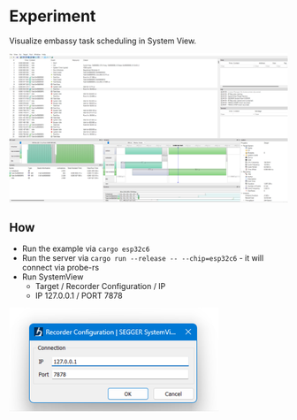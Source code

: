 # Experiment

Visualize embassy task scheduling in System View.

![example](./docs/sys_view.png)

## How

- Run the example via `cargo esp32c6`
- Run the server via `cargo run --release -- --chip=esp32c6` - it will connect via probe-rs
- Run SystemView
    - Target / Recorder Configuration / IP
    - IP 127.0.0.1 / PORT 7878

![config](./docs/ip_settings.png)
